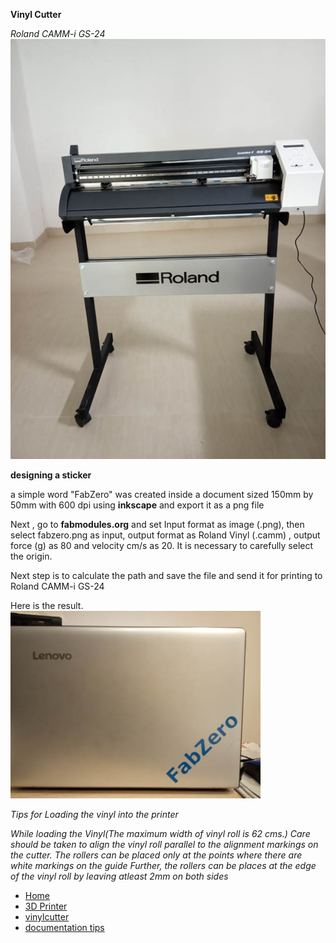 **Vinyl Cutter**

*Roland CAMM-i GS-24*
![Vinyl](vinylrol.jpg)


**designing a sticker**

a simple word "FabZero" was created inside a document sized 150mm by 50mm with 600 dpi using **inkscape** and export it as a png  file 

Next , go to **fabmodules.org** and set Input format as image (.png), then select fabzero.png as input, output format as Roland Vinyl (.camm) , output force (g) as 80 and velocity cm/s as 20.
It is necessary to carefully select the origin.


Next step is to calculate the path and save the file and send it for printing to Roland CAMM-i GS-24

Here is the result. 
![Vinyl sticker](vinyl.jpg)




*Tips for Loading the vinyl into the printer*


*While loading the Vinyl(The maximum width of vinyl roll is 62 cms.)
Care should be taken to align the vinyl roll parallel to the alignment markings on the cutter.
The rollers can be placed only at the points where there are white markings on the guide 
Further, the rollers can be places at the edge of the vinyl roll by leaving atleast 2mm on both sides*

- [Home](readme.md)
- [3D Printer](3DPrinter.md)
- [vinylcutter](vinylcutter.md)
- [documentation tips](documentation.md)